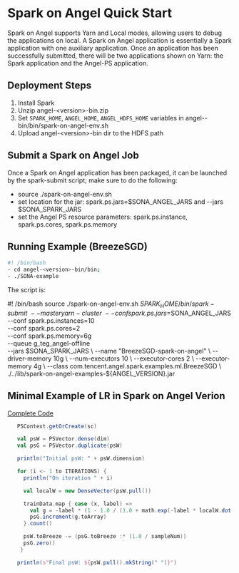 # Spark on Angel Quick Start

Spark on Angel supports Yarn and Local modes, allowing users to debug the applications on local. A Spark on Angel application is essentially a Spark application with one auxiliary application. Once an application has been successfully submitted, there will be two applications shown on Yarn: the Spark application and the Angel-PS application.

## Deployment Steps
1. Install Spark
2. Unzip angel-\<version\>-bin.zip
3. Set `SPARK_HOME`, `ANGEL_HOME`, `ANGEL_HDFS_HOME` variables in angel-<version>-bin/bin/spark-on-angel-env.sh
4. Upload angel-\<version\>-bin dir to the HDFS path

## Submit a Spark on Angel Job
Once a Spark on Angel application has been packaged, it can be launched by the spark-submit script; make sure to do the following:

- source ./spark-on-angel-env.sh
- set location for the jar: spark.ps.jars=$SONA_ANGEL_JARS and --jars $SONA_SPARK_JARS
- set the Angel PS resource parameters: spark.ps.instance, spark.ps.cores, spark.ps.memory


## Running Example (BreezeSGD)

```bash
#! /bin/bash
- cd angel-<version>-bin/bin; 
- ./SONA-example
```

The script is:

#! /bin/bash
source ./spark-on-angel-env.sh
$SPARK_HOME/bin/spark-submit \
    --master yarn-cluster \
    --conf spark.ps.jars=$SONA_ANGEL_JARS \
    --conf spark.ps.instances=10 \
    --conf spark.ps.cores=2 \
    --conf spark.ps.memory=6g \
    --queue g_teg_angel-offline \
    --jars $SONA_SPARK_JARS \
    --name "BreezeSGD-spark-on-angel" \
    --driver-memory 10g \
    --num-executors 10 \
    --executor-cores 2 \
    --executor-memory 4g \
    --class com.tencent.angel.spark.examples.ml.BreezeSGD \
    ./../lib/spark-on-angel-examples-${ANGEL_VERSION}.jar


## Minimal Example of LR in Spark on Angel Verion

[Complete Code]()

```scala
   PSContext.getOrCreate(sc)

   val psW = PSVector.dense(dim)
   val psG = PSVector.duplicate(psW)

   println("Initial psW: " + psW.dimension)

   for (i <- 1 to ITERATIONS) {
     println("On iteration " + i)

     val localW = new DenseVector(psW.pull())

     trainData.map { case (x, label) =>
       val g = -label * (1 - 1.0 / (1.0 + math.exp(-label * localW.dot(x)))) * x
       psG.increment(g.toArray)
     }.count()

     psW.toBreeze -= (psG.toBreeze :* (1.0 / sampleNum))
     psG.zero()
    }

   println(s"Final psW: ${psW.pull().mkString(" ")}")
```
